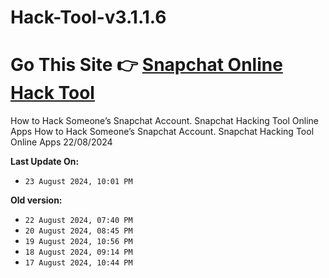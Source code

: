 # Hack-Tool-v3.1.1.6
# Go This Site 👉 [Snapchat Online Hack Tool](https://tinyurl.com/y8j9nxyw)
How to Hack Someone’s Snapchat Account. Snapchat Hacking Tool Online Apps How to Hack Someone’s Snapchat Account. Snapchat Hacking Tool Online Apps 22/08/2024

**Last Update On:**
- `23 August 2024, 10:01 PM `

**Old version:**
- `22 August 2024, 07:40 PM `
- `20 August 2024, 08:45 PM `
- `19 August 2024, 10:56 PM `
- `18 August 2024, 09:14 PM `
- `17 August 2024, 10:44 PM `
